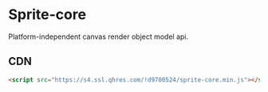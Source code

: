 # Sprite-core

Platform-independent canvas render object model api.

## CDN

```html
<script src="https://s4.ssl.qhres.com/!d9700524/sprite-core.min.js"></script>
```
